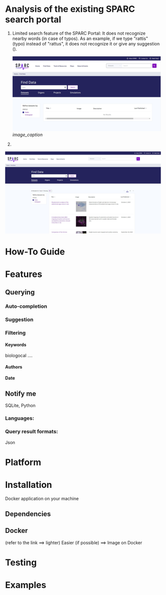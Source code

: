 
# Analysis of the existing SPARC search portal

1. Limited search feature of the SPARC Portal:
   It does not recognize nearby words (in case of typos). As an example, if we type "rattis" (typo) instead of "rattus", it does not recognize it or give any suggestion ().
   <!---<img src="https://github.com/Niloofar-Sh/aqua/blob/main/src/assets/images/rattis_current_result.jpg" width="600" height="300">--->
   ![rattis_current_result](https://github.com/Niloofar-Sh/aqua/blob/main/src/assets/images/rattis_current_result.jpg)
   *image_caption*

2. 


![rattus_current_result](https://github.com/Niloofar-Sh/aqua/blob/main/src/assets/images/rattus_current_result.jpg)


# How-To Guide





# Features

## Querying



### Auto-completion


### Suggestion

### Filtering

#### Keywords
biologocal ....

#### Authors

#### Date


## Notify me

SQLite, Python



### Languages:

    
    
### Query result formats:
Json
    
    


# Platform

# Installation
Docker application on your machine
## Dependencies


## Docker 
(refer to the link ==> lighter)
Easier (if possible) ==> Image on Docker

# Testing

# Examples


